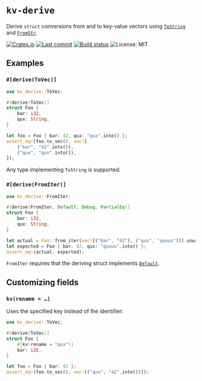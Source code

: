 # `kv-derive`

Derive `struct` conversions from and to key-value vectors using [`ToString`](https://doc.rust-lang.org/std/string/trait.ToString.html) and [`FromStr`](https://doc.rust-lang.org/std/str/trait.FromStr.html).

[![Crates.io](https://img.shields.io/crates/v/kv-derive)](https://crates.io/crates/kv-derive)
[![Last commit](https://img.shields.io/github/last-commit/eigenein/kv-derive?logo=github)](https://github.com/eigenein/kv-derive/commits/master)
[![Build status](https://github.com/eigenein/kv-derive/actions/workflows/check.yaml/badge.svg)](https://github.com/eigenein/kv-derive/actions)
![License: MIT](https://img.shields.io/crates/l/kv-derive)

## Examples

### `#[derive(ToVec)]`

```rust
use kv_derive::ToVec;

#[derive(ToVec)]
struct Foo {
    bar: i32,
    qux: String,
}

let foo = Foo { bar: 42, qux: "qux".into() };
assert_eq!(foo.to_vec(), vec![
    ("bar", "42".into()),
    ("qux", "qux".into()),
]);
```

Any type implementing `ToString` is supported.

### `#[derive(FromIter)]`

```rust
use kv_derive::FromIter;

#[derive(FromIter, Default, Debug, PartialEq)]
struct Foo {
    bar: i32,
    qux: String,
}

let actual = Foo::from_iter(vec![("bar", "42"), ("qux", "quuux")]).unwrap();
let expected = Foo { bar: 42, qux: "quuux".into() };
assert_eq!(actual, expected);
```

`FromIter` requires that the deriving struct implements [`Default`](https://doc.rust-lang.org/std/default/trait.Default.html).

## Customizing fields

### `kv(rename = …)`

Uses the specified key instead of the identifier:

```rust
use kv_derive::ToVec;

#[derive(ToVec)]
struct Foo {
    #[kv(rename = "qux")]
    bar: i32,
}

let foo = Foo { bar: 42 };
assert_eq!(foo.to_vec(), vec![("qux", "42".into())]);
```

